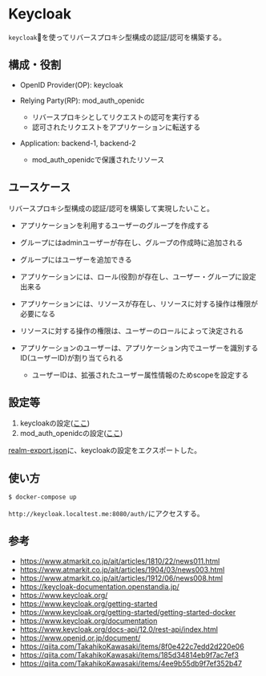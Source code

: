 # Keycloak

`keycloak`を使ってリバースプロキシ型構成の認証/認可を構築する。

## 構成・役割

- OpenID Provider(OP): keycloak

- Relying Party(RP): mod_auth_openidc
  - リバースプロキシとしてリクエストの認可を実行する
  - 認可されたリクエストをアプリケーションに転送する

- Application: backend-1, backend-2
  - mod_auth_openidcで保護されたリソース

## ユースケース

リバースプロキシ型構成の認証/認可を構築して実現したいこと。

- アプリケーションを利用するユーザーのグループを作成する
- グループにはadminユーザーが存在し、グループの作成時に追加される
- グループにはユーザーを追加できる

- アプリケーションには、ロール(役割)が存在し、ユーザー・グループに設定出来る
- アプリケーションには、リソースが存在し、リソースに対する操作は権限が必要になる
- リソースに対する操作の権限は、ユーザーのロールによって決定される

- アプリケーションのユーザーは、アプリケーション内でユーザーを識別するID(ユーザーID)が割り当てられる
  - ユーザーIDは、拡張されたユーザー属性情報のためscopeを設定する

## 設定等

1. keycloakの設定([ここ](./setup_keycloak.md))
2. mod_auth_openidcの設定([ここ](./setup_mod_auth_openidc.md))

[realm-export.json](./realm-export.json)に、keycloakの設定をエクスポートした。

## 使い方

```sh
$ docker-compose up
```

`http://keycloak.localtest.me:8080/auth/`にアクセスする。

## 参考

- https://www.atmarkit.co.jp/ait/articles/1810/22/news011.html
- https://www.atmarkit.co.jp/ait/articles/1904/03/news003.html
- https://www.atmarkit.co.jp/ait/articles/1912/06/news008.html
- https://keycloak-documentation.openstandia.jp/
- https://www.keycloak.org/
- https://www.keycloak.org/getting-started
- https://www.keycloak.org/getting-started/getting-started-docker
- https://www.keycloak.org/documentation
- https://www.keycloak.org/docs-api/12.0/rest-api/index.html
- https://www.openid.or.jp/document/
- https://qiita.com/TakahikoKawasaki/items/8f0e422c7edd2d220e06
- https://qiita.com/TakahikoKawasaki/items/185d34814eb9f7ac7ef3
- https://qiita.com/TakahikoKawasaki/items/4ee9b55db9f7ef352b47
